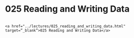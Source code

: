 # 025 Reading and Writing Data

```{admonition} Click link below to view slides in new tab

<a href="../lectures/025_reading_and_writing_data.html" target=”_blank”>025 Reading and Writing Data</a>

```
